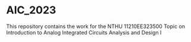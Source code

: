 # AIC_2023
This repository contains the work for the NTHU 11210EE323500 Topic on Introduction to Analog Integrated Circuits Analysis and Design I

